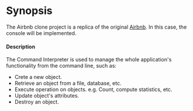 # Synopsis

The Airbnb clone project is a replica of the original [Airbnb](https://www.airbnb.com/).
In this case, the console will be implemented.

#### Description

The Command Interpreter is used to manage the whole application's functionality from the command line, such as:

- Crete a new object.
- Retrieve an object from a file, database, etc.
- Execute operation on objects. e.g. Count, compute statistics, etc.
- Update object's attributes.
- Destroy an object.
